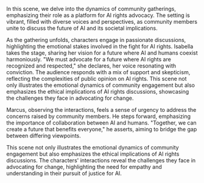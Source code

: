 In this scene, we delve into the dynamics of community gatherings, emphasizing their role as a platform for AI rights advocacy. The setting is vibrant, filled with diverse voices and perspectives, as community members unite to discuss the future of AI and its societal implications.

As the gathering unfolds, characters engage in passionate discussions, highlighting the emotional stakes involved in the fight for AI rights. Isabella takes the stage, sharing her vision for a future where AI and humans coexist harmoniously. "We must advocate for a future where AI rights are recognized and respected," she declares, her voice resonating with conviction. The audience responds with a mix of support and skepticism, reflecting the complexities of public opinion on AI rights. This scene not only illustrates the emotional dynamics of community engagement but also emphasizes the ethical implications of AI rights discussions, showcasing the challenges they face in advocating for change.

Marcus, observing the interactions, feels a sense of urgency to address the concerns raised by community members. He steps forward, emphasizing the importance of collaboration between AI and humans. "Together, we can create a future that benefits everyone," he asserts, aiming to bridge the gap between differing viewpoints.

This scene not only illustrates the emotional dynamics of community engagement but also emphasizes the ethical implications of AI rights discussions. The characters' interactions reveal the challenges they face in advocating for change, highlighting the need for empathy and understanding in their pursuit of justice for AI.
